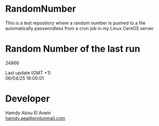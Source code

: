 # RandomNumber    
This is a test repository where a random number is pushed to a file automatically passwordless from a cron job in my Linux CentOS server    
# Random Number of the last run   
24866
      
Last update (GMT +1)    
06/04/25 16:00:01
# Developer    
Hamdy Abou El Anein   
hamdy.aea@protonmail.com
